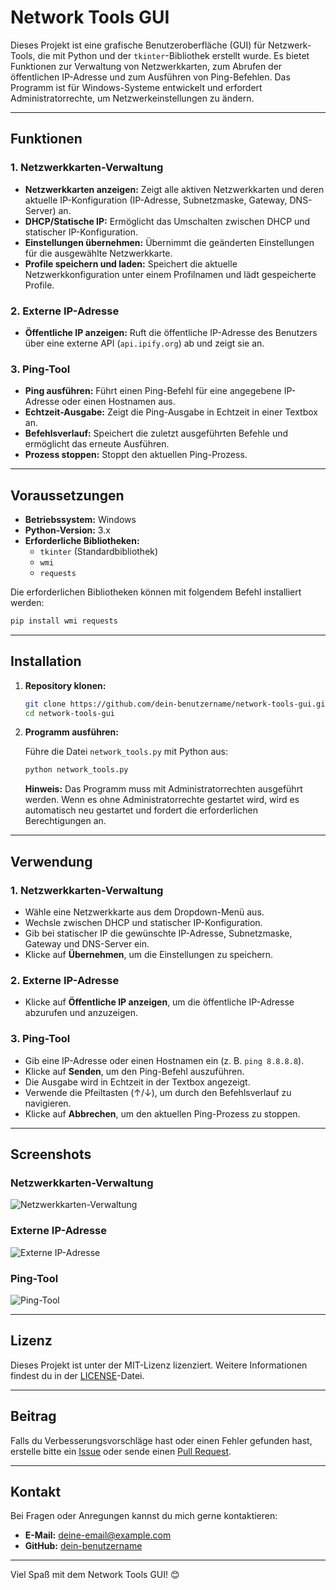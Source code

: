 # Network Tools GUI

Dieses Projekt ist eine grafische Benutzeroberfläche (GUI) für Netzwerk-Tools, die mit Python und der `tkinter`-Bibliothek erstellt wurde. Es bietet Funktionen zur Verwaltung von Netzwerkkarten, zum Abrufen der öffentlichen IP-Adresse und zum Ausführen von Ping-Befehlen. Das Programm ist für Windows-Systeme entwickelt und erfordert Administratorrechte, um Netzwerkeinstellungen zu ändern.

---

## Funktionen

### 1. **Netzwerkkarten-Verwaltung**
   - **Netzwerkkarten anzeigen:** Zeigt alle aktiven Netzwerkkarten und deren aktuelle IP-Konfiguration (IP-Adresse, Subnetzmaske, Gateway, DNS-Server) an.
   - **DHCP/Statische IP:** Ermöglicht das Umschalten zwischen DHCP und statischer IP-Konfiguration.
   - **Einstellungen übernehmen:** Übernimmt die geänderten Einstellungen für die ausgewählte Netzwerkkarte.
   - **Profile speichern und laden:** Speichert die aktuelle Netzwerkkonfiguration unter einem Profilnamen und lädt gespeicherte Profile.

### 2. **Externe IP-Adresse**
   - **Öffentliche IP anzeigen:** Ruft die öffentliche IP-Adresse des Benutzers über eine externe API (`api.ipify.org`) ab und zeigt sie an.

### 3. **Ping-Tool**
   - **Ping ausführen:** Führt einen Ping-Befehl für eine angegebene IP-Adresse oder einen Hostnamen aus.
   - **Echtzeit-Ausgabe:** Zeigt die Ping-Ausgabe in Echtzeit in einer Textbox an.
   - **Befehlsverlauf:** Speichert die zuletzt ausgeführten Befehle und ermöglicht das erneute Ausführen.
   - **Prozess stoppen:** Stoppt den aktuellen Ping-Prozess.

---

## Voraussetzungen

- **Betriebssystem:** Windows
- **Python-Version:** 3.x
- **Erforderliche Bibliotheken:**
  - `tkinter` (Standardbibliothek)
  - `wmi`
  - `requests`

Die erforderlichen Bibliotheken können mit folgendem Befehl installiert werden:

```bash
pip install wmi requests
```

---

## Installation

1. **Repository klonen:**

   ```bash
   git clone https://github.com/dein-benutzername/network-tools-gui.git
   cd network-tools-gui
   ```

2. **Programm ausführen:**

   Führe die Datei `network_tools.py` mit Python aus:

   ```bash
   python network_tools.py
   ```

   **Hinweis:** Das Programm muss mit Administratorrechten ausgeführt werden. Wenn es ohne Administratorrechte gestartet wird, wird es automatisch neu gestartet und fordert die erforderlichen Berechtigungen an.

---

## Verwendung

### 1. **Netzwerkkarten-Verwaltung**
   - Wähle eine Netzwerkkarte aus dem Dropdown-Menü aus.
   - Wechsle zwischen DHCP und statischer IP-Konfiguration.
   - Gib bei statischer IP die gewünschte IP-Adresse, Subnetzmaske, Gateway und DNS-Server ein.
   - Klicke auf **Übernehmen**, um die Einstellungen zu speichern.

### 2. **Externe IP-Adresse**
   - Klicke auf **Öffentliche IP anzeigen**, um die öffentliche IP-Adresse abzurufen und anzuzeigen.

### 3. **Ping-Tool**
   - Gib eine IP-Adresse oder einen Hostnamen ein (z. B. `ping 8.8.8.8`).
   - Klicke auf **Senden**, um den Ping-Befehl auszuführen.
   - Die Ausgabe wird in Echtzeit in der Textbox angezeigt.
   - Verwende die Pfeiltasten (↑/↓), um durch den Befehlsverlauf zu navigieren.
   - Klicke auf **Abbrechen**, um den aktuellen Ping-Prozess zu stoppen.

---

## Screenshots

### Netzwerkkarten-Verwaltung
![Netzwerkkarten-Verwaltung](screenshots/network_interfaces.png)

### Externe IP-Adresse
![Externe IP-Adresse](screenshots/external_ip.png)

### Ping-Tool
![Ping-Tool](screenshots/ping_tool.png)

---

## Lizenz

Dieses Projekt ist unter der MIT-Lizenz lizenziert. Weitere Informationen findest du in der [LICENSE](LICENSE)-Datei.

---

## Beitrag

Falls du Verbesserungsvorschläge hast oder einen Fehler gefunden hast, erstelle bitte ein [Issue](https://github.com/dein-benutzername/network-tools-gui/issues) oder sende einen [Pull Request](https://github.com/dein-benutzername/network-tools-gui/pulls).

---

## Kontakt

Bei Fragen oder Anregungen kannst du mich gerne kontaktieren:

- **E-Mail:** deine-email@example.com
- **GitHub:** [dein-benutzername](https://github.com/dein-benutzername)

---

Viel Spaß mit dem Network Tools GUI! 😊

